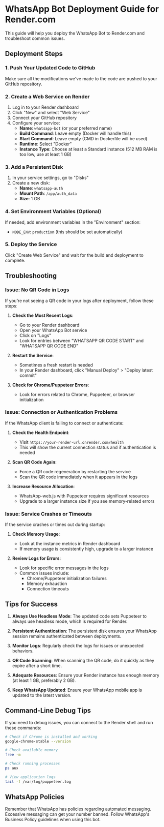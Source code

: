 # WhatsApp Bot Deployment Guide for Render.com

This guide will help you deploy the WhatsApp Bot to Render.com and troubleshoot common issues.

## Deployment Steps

### 1. Push Your Updated Code to GitHub

Make sure all the modifications we've made to the code are pushed to your GitHub repository.

### 2. Create a Web Service on Render

1. Log in to your Render dashboard
2. Click "New" and select "Web Service"
3. Connect your GitHub repository
4. Configure your service:
   - **Name**: `whatsapp-bot` (or your preferred name)
   - **Build Command**: Leave empty (Docker will handle this)
   - **Start Command**: Leave empty (CMD in Dockerfile will be used)
   - **Runtime**: Select "Docker"
   - **Instance Type**: Choose at least a Standard instance (512 MB RAM is too low, use at least 1 GB)

### 3. Add a Persistent Disk

1. In your service settings, go to "Disks"
2. Create a new disk:
   - **Name**: `whatsapp-auth`
   - **Mount Path**: `/app/auth_data`
   - **Size**: 1 GB

### 4. Set Environment Variables (Optional)

If needed, add environment variables in the "Environment" section:
- `NODE_ENV`: `production` (this should be set automatically)

### 5. Deploy the Service

Click "Create Web Service" and wait for the build and deployment to complete.

## Troubleshooting

### Issue: No QR Code in Logs

If you're not seeing a QR code in your logs after deployment, follow these steps:

1. **Check the Most Recent Logs**:
   - Go to your Render dashboard
   - Open your WhatsApp Bot service
   - Click on "Logs"
   - Look for entries between "WHATSAPP QR CODE START" and "WHATSAPP QR CODE END"

2. **Restart the Service**:
   - Sometimes a fresh restart is needed
   - In your Render dashboard, click "Manual Deploy" > "Deploy latest commit"

3. **Check for Chrome/Puppeteer Errors**:
   - Look for errors related to Chrome, Puppeteer, or browser initialization

### Issue: Connection or Authentication Problems

If the WhatsApp client is failing to connect or authenticate:

1. **Check the Health Endpoint**:
   - Visit `https://your-render-url.onrender.com/health`
   - This will show the current connection status and if authentication is needed

2. **Scan QR Code Again**:
   - Force a QR code regeneration by restarting the service
   - Scan the QR code immediately when it appears in the logs

3. **Increase Resource Allocation**:
   - WhatsApp-web.js with Puppeteer requires significant resources
   - Upgrade to a larger instance size if you see memory-related errors

### Issue: Service Crashes or Timeouts

If the service crashes or times out during startup:

1. **Check Memory Usage**:
   - Look at the instance metrics in Render dashboard
   - If memory usage is consistently high, upgrade to a larger instance

2. **Review Logs for Errors**:
   - Look for specific error messages in the logs
   - Common issues include:
     - Chrome/Puppeteer initialization failures
     - Memory exhaustion
     - Connection timeouts

## Tips for Success

1. **Always Use Headless Mode**: The updated code sets Puppeteer to always use headless mode, which is required for Render.

2. **Persistent Authentication**: The persistent disk ensures your WhatsApp session remains authenticated between deployments.

3. **Monitor Logs**: Regularly check the logs for issues or unexpected behaviors.

4. **QR Code Scanning**: When scanning the QR code, do it quickly as they expire after a short time.

5. **Adequate Resources**: Ensure your Render instance has enough memory (at least 1 GB, preferably 2 GB).

6. **Keep WhatsApp Updated**: Ensure your WhatsApp mobile app is updated to the latest version.

## Command-Line Debug Tips

If you need to debug issues, you can connect to the Render shell and run these commands:

```bash
# Check if Chrome is installed and working
google-chrome-stable --version

# Check available memory
free -m

# Check running processes
ps aux

# View application logs
tail -f /var/log/puppeteer.log
```

## WhatsApp Policies

Remember that WhatsApp has policies regarding automated messaging. Excessive messaging can get your number banned. Follow WhatsApp's Business Policy guidelines when using this bot. 